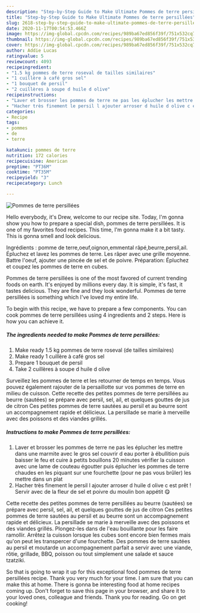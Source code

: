 ```yaml
---
description: "Step-by-Step Guide to Make Ultimate Pommes de terre persillées"
title: "Step-by-Step Guide to Make Ultimate Pommes de terre persillées"
slug: 2618-step-by-step-guide-to-make-ultimate-pommes-de-terre-persillees
date: 2020-11-17T00:54:53.466Z
image: https://img-global.cpcdn.com/recipes/989ba67ed856f39f/751x532cq70/pommes-de-terre-persillees-photo-principale-de-la-recette.jpg
thumbnail: https://img-global.cpcdn.com/recipes/989ba67ed856f39f/751x532cq70/pommes-de-terre-persillees-photo-principale-de-la-recette.jpg
cover: https://img-global.cpcdn.com/recipes/989ba67ed856f39f/751x532cq70/pommes-de-terre-persillees-photo-principale-de-la-recette.jpg
author: Addie Lucas
ratingvalue: 5
reviewcount: 4093
recipeingredient:
- "1.5 kg pommes de terre roseval de tailles similaires"
- "1 cuillère à café gros sel"
- "1 bouquet de persil"
- "2 cuillères à soupe d huile d olive"
recipeinstructions:
- "Laver et brosser les pommes de terre ne pas les éplucher les mettre dans une marmite avec le gros sel couvrir d eau porter à ébullition puis baisser le feu et cuire à petits bouillons 20 minutes vérifier la cuisson avec une lame de couteau égoutter puis éplucher les pommes de terre chaudes en les piquant sur une fourchette (pour ne pas vous brûler) les mettre dans un plat"
- "Hacher très finement le persil l ajouter arroser d huile d olive c est prêt ! Servir avec de la fleur de sel et poivre du moulin bon appétit 😋"
categories:
- Recipe
tags:
- pommes
- de
- terre

katakunci: pommes de terre 
nutrition: 172 calories
recipecuisine: American
preptime: "PT36M"
cooktime: "PT35M"
recipeyield: "3"
recipecategory: Lunch

---
```



![Pommes de terre persillées](https://img-global.cpcdn.com/recipes/989ba67ed856f39f/751x532cq70/pommes-de-terre-persillees-photo-principale-de-la-recette.jpg)

Hello everybody, it's Drew, welcome to our recipe site. Today, I'm gonna show you how to prepare a special dish, pommes de terre persillées. It is one of my favorites food recipes. This time, I'm gonna make it a bit tasty. This is gonna smell and look delicious.

Ingrédients : pomme de terre,oeuf,oignon,emmental râpé,beurre,persil,ail. Épluchez et lavez les pommes de terre. Les râper avec une grille moyenne. Battre l&#39;oeuf, ajouter une pincée de sel et de poivre. Préparation: Épluchez et coupez les pommes de terre en cubes.

Pommes de terre persillées is one of the most favored of current trending foods on earth. It's enjoyed by millions every day. It is simple, it's fast, it tastes delicious. They are fine and they look wonderful. Pommes de terre persillées is something which I've loved my entire life.


To begin with this recipe, we have to prepare a few components. You can cook pommes de terre persillées using 4 ingredients and 2 steps. Here is how you can achieve it.

<!--inarticleads1-->

##### The ingredients needed to make Pommes de terre persillées:

1. Make ready 1.5 kg pommes de terre roseval (de tailles similaires)
1. Make ready 1 cuillère à café gros sel
1. Prepare 1 bouquet de persil
1. Take 2 cuillères à soupe d huile d olive


Surveillez les pommes de terre et les retourner de temps en temps. Vous pouvez également rajouter de la persaillotte sur vos pommes de terre en milieu de cuisson. Cette recette des petites pommes de terre persillées au beurre (sautées) se prépare avec persil, sel, ail, et quelques gouttes de jus de citron Ces petites pommes de terre sautées au persil et au beurre sont un accompagnement rapide et délicieux. La persillade se marie à merveille avec des poissons et des viandes grillés. 

<!--inarticleads2-->

##### Instructions to make Pommes de terre persillées:

1. Laver et brosser les pommes de terre ne pas les éplucher les mettre dans une marmite avec le gros sel couvrir d eau porter à ébullition puis baisser le feu et cuire à petits bouillons 20 minutes vérifier la cuisson avec une lame de couteau égoutter puis éplucher les pommes de terre chaudes en les piquant sur une fourchette (pour ne pas vous brûler) les mettre dans un plat
1. Hacher très finement le persil l ajouter arroser d huile d olive c est prêt ! Servir avec de la fleur de sel et poivre du moulin bon appétit 😋


Cette recette des petites pommes de terre persillées au beurre (sautées) se prépare avec persil, sel, ail, et quelques gouttes de jus de citron Ces petites pommes de terre sautées au persil et au beurre sont un accompagnement rapide et délicieux. La persillade se marie à merveille avec des poissons et des viandes grillés. Plongez-les dans de l&#39;eau bouillante pour les faire ramollir. Arrêtez la cuisson lorsque les cubes sont encore bien fermes mais qu&#39;on peut les transpercer d&#39;une fourchette. Des pommes de terre sautées au persil et moutarde un accompagnement parfait a servir avec une viande, rôtie, grillade, BBQ, poisson ou tout simplement une salade et sauce tzatziki. 

So that is going to wrap it up for this exceptional food pommes de terre persillées recipe. Thank you very much for your time. I am sure that you can make this at home. There is gonna be interesting food at home recipes coming up. Don't forget to save this page in your browser, and share it to your loved ones, colleague and friends. Thank you for reading. Go on get cooking!

